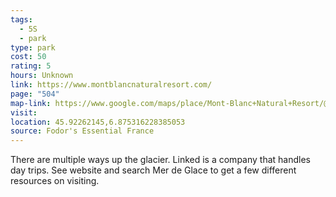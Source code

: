 ```yaml
---
tags:
  - 5S
  - park
type: park
cost: 50
rating: 5
hours: Unknown
link: https://www.montblancnaturalresort.com/
page: "504"
map-link: https://www.google.com/maps/place/Mont-Blanc+Natural+Resort/@45.9225073,6.8749646,18.75z/data=!3m1!5s0x47894e79beefbc65:0xa8f904a5a17df94f!4m6!3m5!1s0x47894e704815b249:0x2db031a7e18a88e8!8m2!3d45.9226059!4d6.8753456!16s%2Fg%2F1tfpnld4?entry=ttu&g_ep=EgoyMDI0MTAwMi4xIKXMDSoASAFQAw%3D%3D
visit: 
location: 45.92262145,6.875316228385053
source: Fodor's Essential France
---
```

There are multiple ways up the glacier. Linked is a company that handles day trips. See website and search Mer de Glace to get a few different resources on visiting.